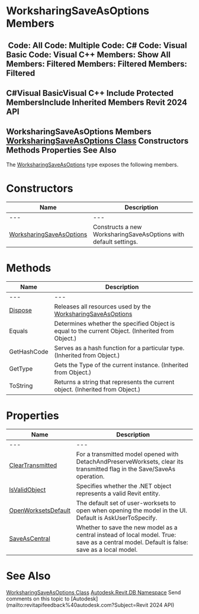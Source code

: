 # WorksharingSaveAsOptions Members

﻿
 Code: All Code: Multiple Code: C# Code: Visual Basic Code: Visual C++  Members: Show All Members: Filtered Members: Filtered Members: Filtered   
---  
C#Visual BasicVisual C++
Include Protected MembersInclude Inherited Members
Revit 2024 API  
---  
WorksharingSaveAsOptions Members  
[WorksharingSaveAsOptions Class](b213ac5b-8453-abb7-9853-4861ce8b189f.md "WorksharingSaveAsOptions Class") Constructors Methods Properties See Also  
---  
The [WorksharingSaveAsOptions](b213ac5b-8453-abb7-9853-4861ce8b189f.md "WorksharingSaveAsOptions Class") type exposes the following members.
# Constructors
| Name | Description |
| --- | --- |
| --- | --- | --- |
| [WorksharingSaveAsOptions](56c84ce4-6655-8ff2-aa55-461ed87145eb.md "WorksharingSaveAsOptions Constructor") | Constructs a new WorksharingSaveAsOptions with default settings. |

# Methods
| Name | Description |
| --- | --- |
| --- | --- | --- |
| [Dispose](22a98c6d-213b-8ab9-b270-b83d42c792b6.md "Dispose Method") | Releases all resources used by the [WorksharingSaveAsOptions](b213ac5b-8453-abb7-9853-4861ce8b189f.md "WorksharingSaveAsOptions Class") |
| Equals | Determines whether the specified Object is equal to the current Object. (Inherited from Object.) |
| GetHashCode | Serves as a hash function for a particular type.  (Inherited from Object.) |
| GetType | Gets the Type of the current instance. (Inherited from Object.) |
| ToString | Returns a string that represents the current object. (Inherited from Object.) |

# Properties
| Name | Description |
| --- | --- |
| --- | --- | --- |
| [ClearTransmitted](0289f8a9-1156-868f-6fcc-5ccf7c38fb23.md "ClearTransmitted Property") | For a transmitted model opened with DetachAndPreserveWorksets, clear its transmitted flag in the Save/SaveAs operation. |
| [IsValidObject](984194d4-ac5b-2b32-9c27-5b31c8956b7e.md "IsValidObject Property") | Specifies whether the .NET object represents a valid Revit entity. |
| [OpenWorksetsDefault](a22a67ee-b8ad-68d4-e055-6dcf69443c0a.md "OpenWorksetsDefault Property") | The default set of user-worksets to open when opening the model in the UI. Default is AskUserToSpecify. |
| [SaveAsCentral](f0b5d969-3e86-b433-e2f8-a01292738c85.md "SaveAsCentral Property") | Whether to save the new model as a central instead of local model. True: save as a central model. Default is false: save as a local model. |

# See Also
[WorksharingSaveAsOptions Class](b213ac5b-8453-abb7-9853-4861ce8b189f.md "WorksharingSaveAsOptions Class")
[Autodesk.Revit.DB Namespace](87546ba7-461b-c646-cbb1-2cb8f5bff8b2.md "Autodesk.Revit.DB Namespace")
Send comments on this topic to [Autodesk](mailto:revitapifeedback%40autodesk.com?Subject=Revit 2024 API)